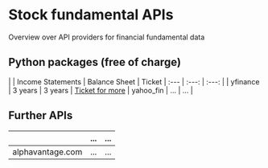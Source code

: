 # Stock fundamental APIs
Overview over API providers for financial fundamental data

## Python packages (free of charge)
|              | Income Statements | Balance Sheet | Ticket
| :---         |     :---:      |     :---:     |
| yfinance     | 3 years     | 3 years      |  [Ticket for more](https://github.com/ranaroussi/yfinance/issues/1747)
| yahoo_fin     | ...       |   ...     |



## Further APIs
|              | ... | ... |
| :---         |     :---:      |     :---:     |
| alphavantage.com     | ...     | ...      |
